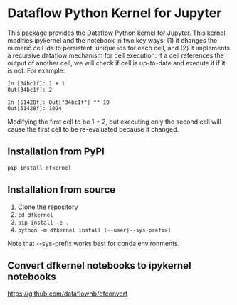 # Dataflow Python Kernel for Jupyter

This package provides the Dataflow Python kernel for Jupyter. This kernel modifies ipykernel and the notebook in two key ways: (1) it changes the numeric cell ids to persistent, unique ids for each cell, and (2) it implements a recursive dataflow mechanism for cell execution: if a cell references the output of another cell, we will check if cell is up-to-date and execute it if it is not. For example:

```
In [34bc1f]: 1 + 1
Out[34bc1f]: 2

In [51428f]: Out["34bc1f"] ** 10
Out[51428f]: 1024
```

Modifying the first cell to be 1 + 2, but executing only the second cell will cause the first cell to be re-evaluated because it changed.

## Installation from PyPI

`pip install dfkernel`

## Installation from source

1. Clone the repository
2. `cd dfkernel`
3. `pip install -e .`
4. `python -m dfkernel install [--user|--sys-prefix]`

Note that --sys-prefix works best for conda environments.


## Convert dfkernel notebooks to ipykernel notebooks

https://github.com/dataflownb/dfconvert
